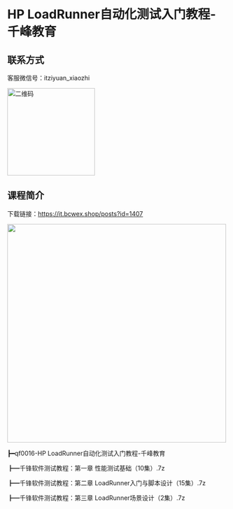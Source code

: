# HP LoadRunner自动化测试入门教程-千峰教育

## 联系方式

客服微信号：itziyuan_xiaozhi

<img src="https://ziyuanyun.oss-cn-guangzhou.aliyuncs.com/common/20240614073449/666b82192834a.jpg" width="200" height="200" alt="二维码">

## 课程简介

下载链接：https://it.bcwex.shop/posts?id=1407

<img src="https://ziyuanyun.oss-cn-guangzhou.aliyuncs.com/yun/20240515153928/664466b0207cd.jpg" width="500" alt="">

  ┣━qf0016-HP LoadRunner自动化测试入门教程-千峰教育

 ┣━千锋软件测试教程：第一章 性能测试基础（10集）.7z

 ┣━千锋软件测试教程：第二章 LoadRunner入门与脚本设计（15集）.7z

 ┣━千锋软件测试教程：第三章 LoadRunner场景设计（2集）.7z

  